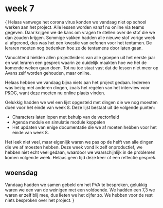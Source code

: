 # week 7
{
Helaas vanwege het corona virus konden we vandaag niet op school werken aan het project. Alle lessen worden vanaf nu online via teams gegeven.
Daar krijgen we de kans om vragen te stellen over de stof die we dan zouden krijgen.
Sommige vakken hadden alle nieuwe stof vorige week al afgerond, dus was het een kwestie van oefenen voor het tentamen.
De leraren moeten nog bedenken hoe ze de tentamens door laten gaan.

Vanochtend hielden allen projectleiders van alle groepen uit het eerste jaar en wat leraren een gesprek waarin ze duidelijk maakten hoe we het de komende weken gaan doen.
Tot nu toe staat vast dat de lessen niet meer op Avans zelf worden gehouden, maar online.

Helaas hebben we vandaag bijna niets aan het project gedaan. Iedereen was bezig met anderen dingen,
zoals het regelen van het interview voor P&OC, want deze moeten nu online plaats vinden. 

Gelukkig hadden we wel een lijst opgesteld met dingen die we nog moesten doen voor het einde van week 8. 
Deze lijst bestaat uit de volgende punten:
- Characters laten lopen met behulp van de vectorfield
- Agenda module en simulatie module koppelen
- Het updaten van enige documentatie die we af moeten hebben voor het einde van week 8.

Het leek niet veel, maar eigenlijk waren we pas op de helft van alle dingen die we af moesten hebben.
Deze week vond ik zelf onproductief, we hebben niet echt veel gedaan, waardoor we waarschijnlijk in de problemen komen volgende week.
Helaas geen tijd deze keer of een reflectie gesprek.

## woensdag
Vandaag hadden we samen gebeld om het PVA te bespreken, gelukkig waren we een van de weinigen met een voldoende. We hadden een 7,3 we waren er zelf blij mee, dus lieten we het cijfer zo. We hebben voor de rest niets besproken over het project.
}